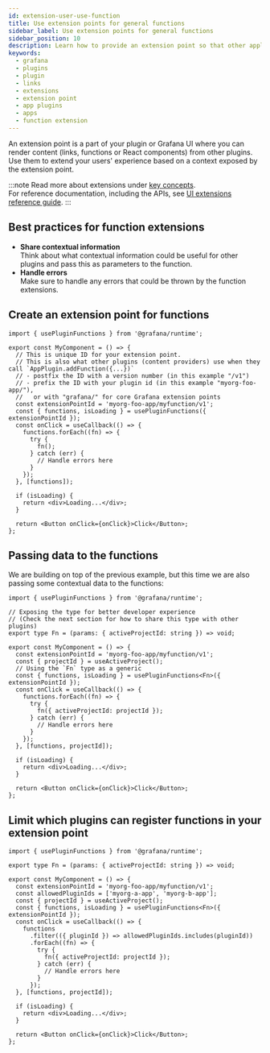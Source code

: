 ```yaml
---
id: extension-user-use-function
title: Use extension points for general functions
sidebar_label: Use extension points for general functions
sidebar_position: 10
description: Learn how to provide an extension point so that other applications can contribute their extensions.
keywords:
  - grafana
  - plugins
  - plugin
  - links
  - extensions
  - extension point
  - app plugins
  - apps
  - function extension
---
```


An extension point is a part of your plugin or Grafana UI where you can render content (links, functions or React components) from other plugins. Use them to extend your users' experience based on a context exposed by the extension point.

:::note
Read more about extensions under [key concepts](../../how-to-guides/ui-extensions/ui-extensions-concepts.md). <br />
For reference documentation, including the APIs, see [UI extensions reference guide](../../reference/ui-extensions-reference).
:::

## Best practices for function extensions

- **Share contextual information** <br /> Think about what contextual information could be useful for other plugins and pass this as parameters to the function.
- **Handle errors** <br /> Make sure to handle any errors that could be thrown by the function extensions.

## Create an extension point for functions

```tsx
import { usePluginFunctions } from '@grafana/runtime';

export const MyComponent = () => {
  // This is unique ID for your extension point.
  // This is also what other plugins (content providers) use when they call `AppPlugin.addFunction({...})`
  // - postfix the ID with a version number (in this example "/v1")
  // - prefix the ID with your plugin id (in this example "myorg-foo-app/"),
  //   or with "grafana/" for core Grafana extension points
  const extensionPointId = 'myorg-foo-app/myfunction/v1';
  const { functions, isLoading } = usePluginFunctions({ extensionPointId });
  const onClick = useCallback(() => {
    functions.forEach((fn) => {
      try {
        fn();
      } catch (err) {
        // Handle errors here
      }
    });
  }, [functions]);

  if (isLoading) {
    return <div>Loading...</div>;
  }

  return <Button onClick={onClick}>Click</Button>;
};
```

## Passing data to the functions

We are building on top of the previous example, but this time we are also passing some contextual data to the functions:

```tsx
import { usePluginFunctions } from '@grafana/runtime';

// Exposing the type for better developer experience
// (Check the next section for how to share this type with other plugins)
export type Fn = (params: { activeProjectId: string }) => void;

export const MyComponent = () => {
  const extensionPointId = 'myorg-foo-app/myfunction/v1';
  const { projectId } = useActiveProject();
  // Using the `Fn` type as a generic
  const { functions, isLoading } = usePluginFunctions<Fn>({ extensionPointId });
  const onClick = useCallback(() => {
    functions.forEach((fn) => {
      try {
        fn({ activeProjectId: projectId });
      } catch (err) {
        // Handle errors here
      }
    });
  }, [functions, projectId]);

  if (isLoading) {
    return <div>Loading...</div>;
  }

  return <Button onClick={onClick}>Click</Button>;
};
```

## Limit which plugins can register functions in your extension point

```tsx
import { usePluginFunctions } from '@grafana/runtime';

export type Fn = (params: { activeProjectId: string }) => void;

export const MyComponent = () => {
  const extensionPointId = 'myorg-foo-app/myfunction/v1';
  const allowedPluginIds = ['myorg-a-app', 'myorg-b-app'];
  const { projectId } = useActiveProject();
  const { functions, isLoading } = usePluginFunctions<Fn>({ extensionPointId });
  const onClick = useCallback(() => {
    functions
      .filter(({ pluginId }) => allowedPluginIds.includes(pluginId))
      .forEach((fn) => {
        try {
          fn({ activeProjectId: projectId });
        } catch (err) {
          // Handle errors here
        }
      });
  }, [functions, projectId]);

  if (isLoading) {
    return <div>Loading...</div>;
  }

  return <Button onClick={onClick}>Click</Button>;
};
```
